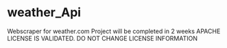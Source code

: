 # weather_Api
Webscraper for weather.com
Project will be completed in 2 weeks
APACHE LICENSE IS VALIDATED. DO NOT CHANGE LICENSE INFORMATION
